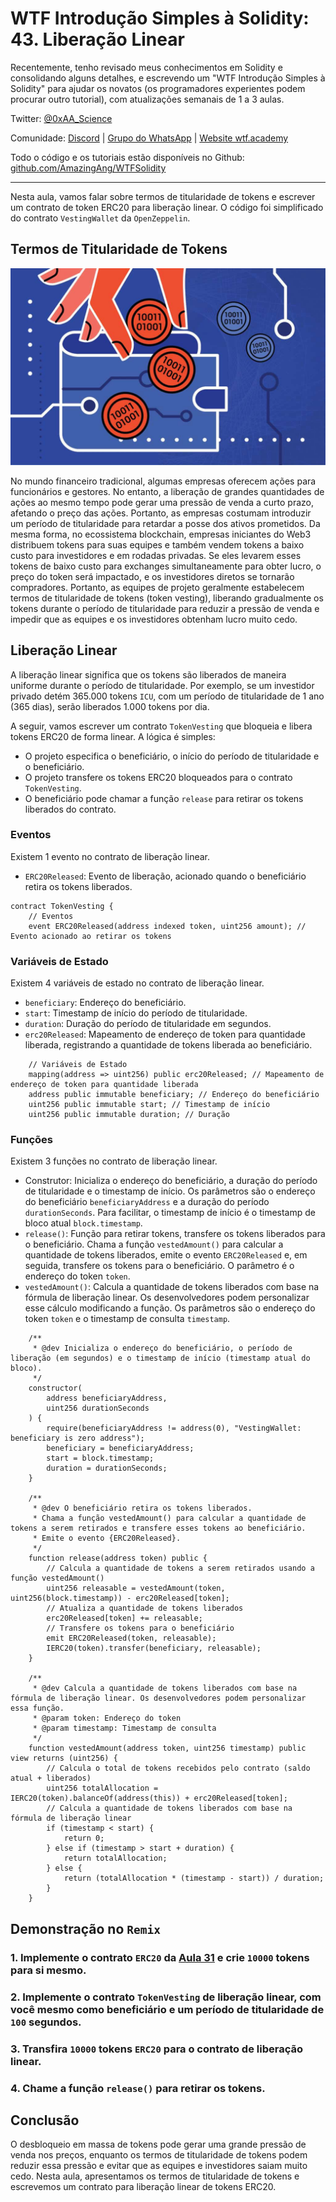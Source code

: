# WTF Introdução Simples à Solidity: 43. Liberação Linear

Recentemente, tenho revisado meus conhecimentos em Solidity e consolidando alguns detalhes, e escrevendo um "WTF Introdução Simples à Solidity" para ajudar os novatos (os programadores experientes podem procurar outro tutorial), com atualizações semanais de 1 a 3 aulas.

Twitter: [@0xAA_Science](https://twitter.com/0xAA_Science)

Comunidade: [Discord](https://discord.gg/5akcruXrsk) | [Grupo do WhatsApp](https://docs.google.com/forms/d/e/1FAIpQLSe4KGT8Sh6sJ7hedQRuIYirOoZK_85miz3dw7vA1-YjodgJ-A/viewform?usp=sf_link) | [Website wtf.academy](https://wtf.academy)

Todo o código e os tutoriais estão disponíveis no Github: [github.com/AmazingAng/WTFSolidity](https://github.com/AmazingAng/WTFSolidity)

---

Nesta aula, vamos falar sobre termos de titularidade de tokens e escrever um contrato de token ERC20 para liberação linear. O código foi simplificado do contrato `VestingWallet` da `OpenZeppelin`.

## Termos de Titularidade de Tokens

![Deploy](./img/43-1.jpeg)

No mundo financeiro tradicional, algumas empresas oferecem ações para funcionários e gestores. No entanto, a liberação de grandes quantidades de ações ao mesmo tempo pode gerar uma pressão de venda a curto prazo, afetando o preço das ações. Portanto, as empresas costumam introduzir um período de titularidade para retardar a posse dos ativos prometidos. Da mesma forma, no ecossistema blockchain, empresas iniciantes do Web3 distribuem tokens para suas equipes e também vendem tokens a baixo custo para investidores e em rodadas privadas. Se eles levarem esses tokens de baixo custo para exchanges simultaneamente para obter lucro, o preço do token será impactado, e os investidores diretos se tornarão compradores. Portanto, as equipes de projeto geralmente estabelecem termos de titularidade de tokens (token vesting), liberando gradualmente os tokens durante o período de titularidade para reduzir a pressão de venda e impedir que as equipes e os investidores obtenham lucro muito cedo.

## Liberação Linear

A liberação linear significa que os tokens são liberados de maneira uniforme durante o período de titularidade. Por exemplo, se um investidor privado detém 365.000 tokens `ICU`, com um período de titularidade de 1 ano (365 dias), serão liberados 1.000 tokens por dia.

A seguir, vamos escrever um contrato `TokenVesting` que bloqueia e libera tokens ERC20 de forma linear. A lógica é simples:

- O projeto especifica o beneficiário, o início do período de titularidade e o beneficiário.
- O projeto transfere os tokens ERC20 bloqueados para o contrato `TokenVesting`.
- O beneficiário pode chamar a função `release` para retirar os tokens liberados do contrato.

### Eventos

Existem 1 evento no contrato de liberação linear.

- `ERC20Released`: Evento de liberação, acionado quando o beneficiário retira os tokens liberados.

```solidity
contract TokenVesting {
    // Eventos
    event ERC20Released(address indexed token, uint256 amount); // Evento acionado ao retirar os tokens
```

### Variáveis de Estado

Existem 4 variáveis de estado no contrato de liberação linear.

- `beneficiary`: Endereço do beneficiário.
- `start`: Timestamp de início do período de titularidade.
- `duration`: Duração do período de titularidade em segundos.
- `erc20Released`: Mapeamento de endereço de token para quantidade liberada, registrando a quantidade de tokens liberada ao beneficiário.

```solidity
    // Variáveis de Estado
    mapping(address => uint256) public erc20Released; // Mapeamento de endereço de token para quantidade liberada
    address public immutable beneficiary; // Endereço do beneficiário
    uint256 public immutable start; // Timestamp de início
    uint256 public immutable duration; // Duração
```

### Funções

Existem 3 funções no contrato de liberação linear.

- Construtor: Inicializa o endereço do beneficiário, a duração do período de titularidade e o timestamp de início. Os parâmetros são o endereço do beneficiário `beneficiaryAddress` e a duração do período `durationSeconds`. Para facilitar, o timestamp de início é o timestamp de bloco atual `block.timestamp`.
- `release()`: Função para retirar tokens, transfere os tokens liberados para o beneficiário. Chama a função `vestedAmount()` para calcular a quantidade de tokens liberados, emite o evento `ERC20Released` e, em seguida, transfere os tokens para o beneficiário. O parâmetro é o endereço do token `token`.
- `vestedAmount()`: Calcula a quantidade de tokens liberados com base na fórmula de liberação linear. Os desenvolvedores podem personalizar esse cálculo modificando a função. Os parâmetros são o endereço do token `token` e o timestamp de consulta `timestamp`.

```solidity
    /**
     * @dev Inicializa o endereço do beneficiário, o período de liberação (em segundos) e o timestamp de início (timestamp atual do bloco).
     */
    constructor(
        address beneficiaryAddress,
        uint256 durationSeconds
    ) {
        require(beneficiaryAddress != address(0), "VestingWallet: beneficiary is zero address");
        beneficiary = beneficiaryAddress;
        start = block.timestamp;
        duration = durationSeconds;
    }

    /**
     * @dev O beneficiário retira os tokens liberados.
     * Chama a função vestedAmount() para calcular a quantidade de tokens a serem retirados e transfere esses tokens ao beneficiário.
     * Emite o evento {ERC20Released}.
     */
    function release(address token) public {
        // Calcula a quantidade de tokens a serem retirados usando a função vestedAmount()
        uint256 releasable = vestedAmount(token, uint256(block.timestamp)) - erc20Released[token];
        // Atualiza a quantidade de tokens liberados
        erc20Released[token] += releasable; 
        // Transfere os tokens para o beneficiário
        emit ERC20Released(token, releasable);
        IERC20(token).transfer(beneficiary, releasable);
    }

    /**
     * @dev Calcula a quantidade de tokens liberados com base na fórmula de liberação linear. Os desenvolvedores podem personalizar essa função.
     * @param token: Endereço do token
     * @param timestamp: Timestamp de consulta
     */
    function vestedAmount(address token, uint256 timestamp) public view returns (uint256) {
        // Calcula o total de tokens recebidos pelo contrato (saldo atual + liberados)
        uint256 totalAllocation = IERC20(token).balanceOf(address(this)) + erc20Released[token];
        // Calcula a quantidade de tokens liberados com base na fórmula de liberação linear
        if (timestamp < start) {
            return 0;
        } else if (timestamp > start + duration) {
            return totalAllocation;
        } else {
            return (totalAllocation * (timestamp - start)) / duration;
        }
    }
```

## Demonstração no `Remix`

### 1. Implemente o contrato `ERC20` da [Aula 31](../31_ERC20/readme.md) e crie `10000` tokens para si mesmo.

### 2. Implemente o contrato `TokenVesting` de liberação linear, com você mesmo como beneficiário e um período de titularidade de `100` segundos.

### 3. Transfira `10000` tokens `ERC20` para o contrato de liberação linear.

### 4. Chame a função `release()` para retirar os tokens.

## Conclusão

O desbloqueio em massa de tokens pode gerar uma grande pressão de venda nos preços, enquanto os termos de titularidade de tokens podem reduzir essa pressão e evitar que as equipes e investidores saiam muito cedo. Nesta aula, apresentamos os termos de titularidade de tokens e escrevemos um contrato para liberação linear de tokens ERC20.

<!-- This file was translated using AI by repo_ai_translate. For more information, visit https://github.com/marcelojsilva/repo_ai_translate -->